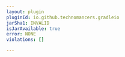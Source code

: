 ```yaml
---
layout: plugin
pluginId: io.github.technomancers.gradleio
jarSha1: INVALID
isJarAvailable: true
error: NONE
violations: []

---
```

